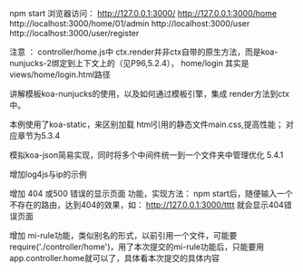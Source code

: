 npm start 
浏览器访问：
http://127.0.0.1:3000/
http://127.0.0.1:3000/home
http://localhost:3000/home/01/admin
http://localhost:3000/user
http://localhost:3000/user/register

注意 ：
controller/home.js中 
ctx.render并非ctx自带的原生方法，而是koa-nunjucks-2绑定到上下文上的（见P96,5.2.4），
 home/login 其实是views/home/login.html路径

 讲解模板koa-nunjucks的使用，以及如何通过模板引擎，集成 render方法到ctx中。

 本例使用了koa-static，来区别加载 html引用的静态文件main.css,提高性能；
 对应章节为5.3.4

 
 模拟koa-json简易实现，同时将多个中间件统一到一个文件夹中管理优化 5.4.1

 增加log4js与ip的示例

 增加 404 或500 错误的显示页面 功能，实现方法：
 npm start后，随便输入一个不存在的路由，达到404的效果，如：
 http://127.0.0.1:3000/tttt
 就会显示404错误页面

 增加 mi-rule功能，类似别名的形式，以前引用一个文件，可能要require('./controller/home')，用了本次提交的mi-rule功能后，只能要用app.controller.home就可以了，具体看本次提交的具体内容